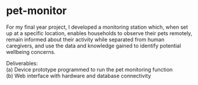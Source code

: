 # pet-monitor

For my final year project, I developed a monitoring station which, when set up at a specific location, enables households to observe their pets remotely, remain informed about their activity while separated from human caregivers, and use the data and knowledge gained to identify potential wellbeing concerns. <br>

Deliverables:<br>
(a) Device prototype programmed to run the pet monitoring function<br>
(b) Web interface with hardware and database connectivity
